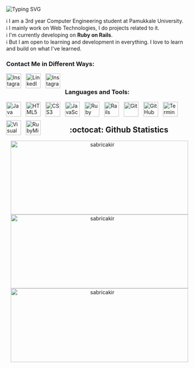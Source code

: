![Typing SVG](https://readme-typing-svg.herokuapp.com?color=0077b7&center=false&vCenter=false&width=800&lines=Hi+Everyone,+I'm+Sabri.+A+Full+Stack+Web+Developer.)

:information_source: I am a 3rd year Computer Engineering student at Pamukkale University.<br/>
:information_source: I mainly work on Web Technologies, I do projects related to it.<br/>
:information_source: I'm currently developing on **Ruby on Rails**.<br/>
:information_source: But I am open to learning and development in everything. I love to learn and build on what I've learned.<br/>

### Contact Me in Different Ways:

[<img align="left" alt="Instagram" width="40px" src="https://upload.wikimedia.org/wikipedia/commons/thumb/0/0b/Google_Plus_logo_%282015-2019%29.svg/1200px-Google_Plus_logo_%282015-2019%29.svg.png" style="padding-right:10px;" />](mailto:sabricakir86@gmail.com)

[<img align="left" alt="LinkedIn" width="40px" src="https://cdn-icons-png.flaticon.com/512/174/174857.png" style="padding-right:10px;" />](https://www.linkedin.com/in/sabricakir)

[<img align="left" alt="Instagram" width="40px" src="https://upload.wikimedia.org/wikipedia/commons/thumb/e/e7/Instagram_logo_2016.svg/2048px-Instagram_logo_2016.svg.png" style="padding-right:10px;" />](https://instagram.com/sabricakirr)

<br/>

### Languages and Tools:

<img align="left" alt="Java" width="40" height="40" src="https://www.svgrepo.com/show/232456/java.svg" style="padding-right:10px;" />
<img align="left" alt="HTML5" width="40" height="40" src="https://cdn1.iconfinder.com/data/icons/logotypes/32/badge-html-5-256.png" style="padding-right:10px;" />
<img align="left" alt="CSS3" width="40" height="40" src="https://cdn1.iconfinder.com/data/icons/logotypes/32/badge-css-3-256.png" style="padding-right:10px;" />
<img align="left" alt="JavaScript" width="40" height="40"src="https://www.svgrepo.com/show/355081/js.svg" style="padding-right:10px;" />
<img align="left" alt="Ruby" width="40" height="40" src="https://cdn1.iconfinder.com/data/icons/miscellaneous-4/32/ruby-256.png" style="padding-right:10px;" />
<img align="left" alt="Rails" width="40" height="40" src="https://cdn3.iconfinder.com/data/icons/popular-services-brands-vol-2/512/ruby-on-rails-256.png" style="padding-right:10px;" />
<img align="left" alt="Git" width="40" height="40" src="https://cdn3.iconfinder.com/data/icons/social-media-2169/24/social_media_social_media_logo_git-256.png" style="padding-right:10px;" />
<img align="left" alt="GitHub" width="40" height="40" src="https://cdn4.iconfinder.com/data/icons/social-media-and-logos-11/32/Logo_Github-512.png" style="padding-right:10px;" />
<img align="left" alt="Terminal" width="40" height="40" src="https://cdn-icons-png.flaticon.com/512/4248/4248402.png" style="padding-right:10px; margin-bottom:10px;" />
<img align="left" alt="Visual Studio Code" width="40" height="40" src="https://cdn.jsdelivr.net/gh/devicons/devicon/icons/vscode/vscode-original.svg" style="padding-right:10px;" />
<img align="left" alt="RubyMine" width="40" height="40" src="https://www.svgrepo.com/show/354299/rubymine.svg" style="padding-right:10px;" />


<br/>
<br/>

<div align="center">
<h2> :octocat: Github Statistics </h2>

  <img src="https://github-readme-stats.vercel.app/api?username=sabricakir&show_icons=true&theme=radical" alt="sabricakir" style="display:block;" width="480" height="200" />
  <img src="https://github-readme-streak-stats.herokuapp.com?user=sabricakir&theme=radical" alt="sabricakir" style="display:block;" width="480" height="200" />
  <img src="https://github-readme-stats.vercel.app/api/top-langs/?username=sabricakir&layout=compact&theme=radical" alt="sabricakir" style="display:block;" width="480" height="200" />
  
</div>

